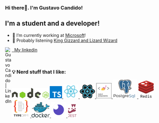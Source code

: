 ### Hi there👋. I'm Gustavo Candido!

## I'm a student and a developer!

- 🔭 I’m currently working at [Microsoft](https://www.microsoft.com/en-us/about)!
- 🎸 Probably listening [King Gizzard and Lizard Wizard](https://www.youtube.com/watch?v=K14JkFfWUzc)

[<img align="left" alt="Gustavo Candido | LinkedIn" width="22px" src="https://cdn-icons-png.flaticon.com/512/174/174857.png" /> &nbsp; My linkedin](https://www.linkedin.com/in/gustavo-candido-5b0b60134/)

<br />

### 💡️ Nerd stuff that I like:

<div>
   <a href="https://nodejs.org/en/">
      <img src="https://raw.githubusercontent.com/gustavo-candido/GoBarber/master/.github/techs/nodeJS.png" width="120"/>
   </a>
   <a href="https://www.typescriptlang.org/">
      <img src="https://raw.githubusercontent.com/gustavo-candido/GoBarber/master/.github/techs/typescript.png" width="40"/>
   </a>
   <a href="https://pt-br.reactjs.org/">
      <img src="https://raw.githubusercontent.com/gustavo-candido/GoBarber/master/.github/techs/reactJS.png" width="50"/>
   </a>
   <a href="https://reactnative.dev/">
      <img src="https://raw.githubusercontent.com/gustavo-candido/GoBarber/master/.github/techs/react-native.png" width="50"/>
   </a>
   <a href="https://styled-components.com/">
      <img src="https://raw.githubusercontent.com/gustavo-candido/GoBarber/master/.github/techs/styled-components.png" width="50"/>
   </a>
   <a href="https://www.postgresql.org/">
      <img src="https://raw.githubusercontent.com/gustavo-candido/GoBarber/master/.github/techs/postgreSQL.png" width="80"/>
   </a>
   <a href="https://redis.io/">
      <img src="https://raw.githubusercontent.com/gustavo-candido/GoBarber/master/.github/techs/redis.png" width="50"/>
   </a>
   <a href="https://typeorm.io/#/">
      <img src="https://raw.githubusercontent.com/gustavo-candido/GoBarber/master/.github/techs/typeorm.png" width="60"/>
   </a>
   <a href="https://www.docker.com/">
      <img src="https://raw.githubusercontent.com/gustavo-candido/GoBarber/master/.github/techs/docker.png" width="60"/>
   </a>
   <a href="https://insomnia.rest/download/">
      <img src="https://raw.githubusercontent.com/gustavo-candido/GoBarber/master/.github/techs/insomnia.png" width="50"/>
   </a>
   <a href="https://jestjs.io/">
      <img src="https://raw.githubusercontent.com/gustavo-candido/GoBarber/master/.github/techs/jest.png" width="30"/>
   </a>
</div>

<br />
